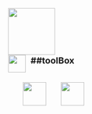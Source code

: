 <!-- 첫 번째 큰 GIF -->
<img src="https://media1.giphy.com/media/v1.Y2lkPTc5MGI3NjExM2NmZnR5d2FrcWNwcHBvY2thdjBwMmJraHNzbG5idGxpNHA3YXVwdyZlcD12MV9pbnRlcm5hbF9naWZfYnlfaWQmY3Q9Zw/WrNWPknO6rajK4Yx7n/giphy.gif" height="96"/>

<!-- 두 번째 GIF + toolBox 텍스트 (가운데 정렬) -->
<div style="display: flex; align-items: center; gap: 10px;">
  <img src="https://media1.giphy.com/media/v1.Y2lkPTc5MGI3NjExbjc3a2RwZTJrMWRvaTVxbmk3YWhnZmd4cXRiY3dtbDRlcmZndnB6eSZlcD12MV9pbnRlcm5hbF9naWZfYnlfaWQmY3Q9cw/yudYg49FheLPggvUTN/giphy.gif" height="36" style="display: block;" />
  <span style="font-size: 18px; font-weight: bold; line-height: 1; position: relative; top: -6px;">##toolBox</span>
</div>


<!-- 기술 아이콘들 -->
<div style="display:flex; gap:30px; flex-wrap:wrap; align-items:center; margin-top: 20px;">
  <br />
  <img src="https://cdn.jsdelivr.net/gh/devicons/devicon/icons/java/java-original-wordmark.svg" height="48"/>
  <img src="https://media0.giphy.com/media/v1.Y2lkPTc5MGI3NjExcHdlbnN1MG1zamJjbmx1MHVudnpwajBja2x3eG92cjJuY2ZqcGV3YiZlcD12MV9pbnRlcm5hbF9naWZfYnlfaWQmY3Q9Zw/du3J3cXyzhj75IOgvA/giphy.gif" height="48"/>
</div>

